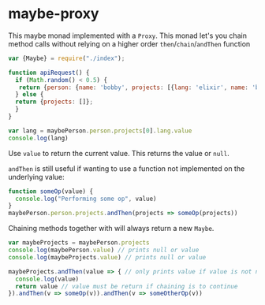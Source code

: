 # maybe-proxy

This maybe monad implemented with a `Proxy`. This monad let's you chain method
calls without relying on a higher order `then`/`chain`/`andThen` function

```javascript
var {Maybe} = require("./index");

function apiRequest() {
  if (Math.random() < 0.5) {
   return {person: {name: 'bobby', projects: [{lang: 'elixir', name: 'brute'}]}};
  } else {
  return {projects: []};
  }
}

var lang = maybePerson.person.projects[0].lang.value
console.log(lang)
```

Use `value` to return the current value. This returns the value or `null`.

`andThen` is still useful if wanting to use a function not implemented on the underlying value:

```javascript
function someOp(value) {
  console.log("Performing some op", value)
}
maybePerson.person.projects.andThen(projects => someOp(projects))
```

Chaining methods together with will always return a new `Maybe`.

```javascript
var maybeProjects = maybePerson.projects
console.log(maybePerson.value) // prints null or value
console.log(maybeProjects.value) // prints null or value

maybeProjects.andThen(value => { // only prints value if value is not null
  console.log(value)
  return value // value must be return if chaining is to continue
}).andThen(v => someOp(v)).andThen(v => someOtherOp(v))
```

